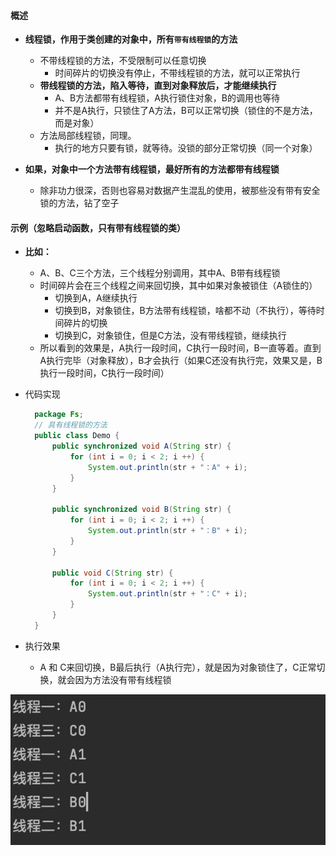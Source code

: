 #### 概述
- **线程锁，作用于类创建的对象中，所有`带有线程锁`的方法**
  - 不带线程锁的方法，不受限制可以任意切换
    - 时间碎片的切换没有停止，不带线程锁的方法，就可以正常执行
  - **带线程锁的方法，陷入等待，直到对象释放后，才能继续执行**
    - A、B方法都带有线程锁，A执行锁住对象，B的调用也等待
    - 并不是A执行，只锁住了A方法，B可以正常切换（锁住的不是方法，而是对象）
  - 方法局部线程锁，同理。
    - 执行的地方只要有锁，就等待。没锁的部分正常切换（同一个对象）

- **如果，对象中一个方法带有线程锁，最好所有的方法都带有线程锁**
  - 除非功力很深，否则也容易对数据产生混乱的使用，被那些没有带有安全锁的方法，钻了空子


#### 示例（忽略启动函数，只有带有线程锁的类）
- **比如：**
  - A、B、C三个方法，三个线程分别调用，其中A、B带有线程锁
  - 时间碎片会在三个线程之间来回切换，其中如果对象被锁住（A锁住的）
    - 切换到A，A继续执行
    - 切换到B，对象锁住，B方法带有线程锁，啥都不动（不执行），等待时间碎片的切换
    - 切换到C，对象锁住，但是C方法，没有带线程锁，继续执行
  - 所以看到的效果是，A执行一段时间，C执行一段时间，B一直等着。直到A执行完毕（对象释放），B才会执行（如果C还没有执行完，效果又是，B执行一段时间，C执行一段时间）

- 代码实现
  ```java
    package Fs;
    // 具有线程锁的方法
    public class Demo {
        public synchronized void A(String str) {
            for (int i = 0; i < 2; i ++) {
                System.out.println(str + "：A" + i);
            }
        }

        public synchronized void B(String str) {
            for (int i = 0; i < 2; i ++) {
                System.out.println(str + "：B" + i);
            }
        }

        public void C(String str) {
            for (int i = 0; i < 2; i ++) {
                System.out.println(str + "：C" + i);
            }
        }
    }

  ```
- 执行效果
  - A 和 C来回切换，B最后执行（A执行完），就是因为对象锁住了，C正常切换，就会因为方法没有带有线程锁
<img src='../../../../imgs/img55.png' />